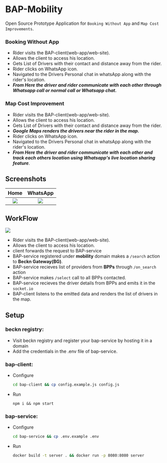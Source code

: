 # BAP-Mobility

Open Source Prototype Application for `Booking Without App` and `Map Cost Improvements`.

### Booking Without App
- Rider visits the BAP-client(web-app/web-site).
- Allows the client to access his location.
- Gets List of Drivers with their contact and distance away from the rider.
- Rider clicks on WhatsApp icon.
- Navigated to the Drivers Personal chat in whatsApp along with the rider's location.
- ***From Here the driver and rider communicate with each other through Whatsapp call or normal call or Whatsapp chat.***


### Map Cost Improvement
- Rider visits the BAP-client(web-app/web-site).
- Allows the client to access his location.
- Gets List of Drivers with their contact and distance away from the rider.
- ***Google Maps renders the drivers near the rider in the map.***
- Rider clicks on WhatsApp icon.
- Navigated to the Drivers Personal chat in whatsApp along with the rider's location.
- ***From Here the driver and rider communicate with each other and track each others location using Whatsapp's live location sharing feature***.


## Screenshots
Home                                |  WhatsApp
:----------------------------------:|:-------------------------:
![](https://imgur.com/5PSURbr.png)  |  ![](https://imgur.com/54X6KBq.png)


## WorkFlow
![](https://imgur.com/huGBnBk.png)
* Rider visits the BAP-client(web-app/web-site).
* Allows the client to access his location.
* client forwards the request to BAP-service
* BAP-service registered under **mobility** domain makes a `/search` action to **Beckn Gateway(BG)**.
* BAP-service recieves list of providers from **BPPs** through `/on_search` action
* BAP-service makes `/select` call to all BPPs contacted.
* BAP-service recieves the driver details from BPPs and emits it in the `socket.io`
* BAP-client listens to the emitted data and renders the list of drivers in the map.

## Setup
### beckn registry:
* Visit beckn registry and register your bap-service by hosting it in a domain
* Add the credentials in the .env file of bap-service.
### bap-client:
* Configure
    ```bash
    cd bap-client && cp config.example.js config.js
    ```
* Run
    ```
    npm i && npm start
    ```
### bap-service:
 * Configure
    ```bash
    cd bap-service && cp .env.example .env
    ```
 * Run
    ```bash
    docker build -t server . && docker run -p 8080:8080 server
    ```